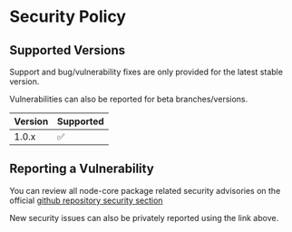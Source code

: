 # Security Policy

## Supported Versions

Support and bug/vulnerability fixes are only provided for the latest stable version.

Vulnerabilities can also be reported for beta branches/versions.

| Version | Supported          |
| ------- | ------------------ |
| 1.0.x   | :white_check_mark: |

## Reporting a Vulnerability

You can review all node-core package related security advisories on the official [github repository security section](https://github.com/damiencassu/node-core/security)

New security issues can also be privately reported using the link above.
